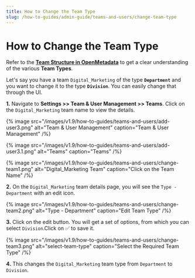 ```yaml
---
title: How to Change the Team Type
slug: /how-to-guides/admin-guide/teams-and-users/change-team-type
---
```


# How to Change the Team Type

Refer to the [**Team Structure in OpenMetadata**](/how-to-guides/admin-guide/teams-and-users/team-structure-openmetadata) to get a clear understanding of the various **Team Types**.

Let's say you have a team `Digital_Marketing` of the type **`Department`** and you want to change it to the type **`Division`**. You can easily change that through the UI.

**1.** Navigate to **Settings >> Team & User Management >> Teams**. Click on the `Digital_Marketing` team name to view the details.

{% image
src="/images/v1.9/how-to-guides/teams-and-users/add-user3.png"
alt="Team & User Management"
caption="Team & User Management"
/%}

{% image
src="/images/v1.9/how-to-guides/teams-and-users/add-user3.1.png"
alt="Teams"
caption="Teams"
/%}

{% image
src="/images/v1.9/how-to-guides/teams-and-users/change-team1.png"
alt="Digital_Marketing Team"
caption="Click on the Team Name"
/%}

**2.** On the `Digital_Marketing` team details page, you will see the `Type - Department` with an edit icon.

{% image
src="/images/v1.9/how-to-guides/teams-and-users/change-team2.png"
alt="Type - Department"
caption="Edit Team Type"
/%}

**3.** Click on the edit button. You will get a set of options, from which you can select `Division`.Click on ✅ to save it.

{% image
src="/images/v1.9/how-to-guides/teams-and-users/change-team3.png"
alt="select-team-type"
caption="Select the Required Team Type"
/%}

**4.** This changes the `Digital_Marketing` team type from `Department` to `Division`.
